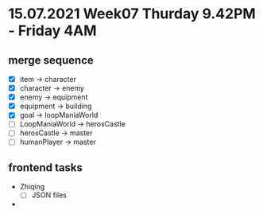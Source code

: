 # 15.07.2021 Week07 Thurday 9.42PM - Friday 4AM

## merge sequence
- [x] item -> character
- [x] character -> enemy
- [x] enemy -> equipment
- [x] equipment -> building
- [x] goal -> loopManiaWorld
- [ ] LoopManiaWorld -> herosCastle
- [ ] herosCastle -> master
- [ ] humanPlayer -> master

## frontend tasks
* Zhiqing
  - [ ] JSON files
* 